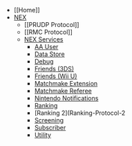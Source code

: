 * [[Home]]
* [NEX](NEX-Overview)
  * [[PRUDP Protocol]]
  * [[RMC Protocol]]
  * [NEX Services](NEX-Protocols)
    * [AA User](AA-User-Protocol)
    * [Data Store](Data-Store-Protocol)
    * [Debug](Debug-Protocol)
    * [Friends (3DS)](Friends-Protocol-(3DS))
    * [Friends (Wii U)](Friends-Protocol-(Wii-U))
    * [Matchmake Extension](Matchmake-Extension-Protocol)
    * [Matchmake Referee](Matchmake-Referee-Protocol)
    * [Nintendo Notifications](Nintendo-Notification-Protocol)
    * [Ranking](Ranking-Protocol)
    * [Ranking 2](Ranking-Protocol-2
    * [Screening](Screening-Protocol)
    * [Subscriber](Subscriber-Protocol)
    * [Utility](Utility-Protocol)